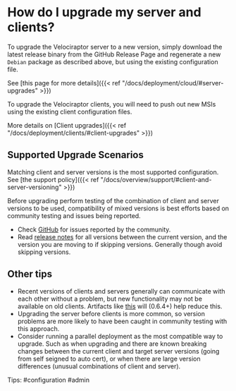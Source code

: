 # How do I upgrade my server and clients?

To upgrade the Velociraptor server to a new version, simply download the latest release binary from the GitHub Release Page and regenerate a new `Debian` package as described above, but using the existing configuration file.

See [this page for more details]({{< ref "/docs/deployment/cloud/#server-upgrades" >}})

To upgrade the Velociraptor clients, you will need to push out new MSIs using the existing client configuration files.

More details on [Client upgrades]({{< ref "/docs/deployment/clients/#client-upgrades" >}})

## Supported Upgrade Scenarios

Matching client and server versions is the most supported configuration.
See [the support policy]({{< ref "/docs/overview/support/#client-and-server-versioning" >}})

Before upgrading perform testing of the combination of client and server versions to be used, compatibility of mixed versions is best efforts based on community testing and issues being reported.

 - Check [GitHub](https://github.com/Velocidex/velociraptor/issues) for issues reported by the community.
 - Read [release notes](https://github.com/Velocidex/velociraptor/releases) for all  versions between the current version, and the version you are moving to if skipping versions. Generally though avoid skipping versions.


## Other tips

 - Recent versions of clients and servers generally can communicate with each other without a problem, but new functionality may not be available on old clients. Artifacts like [this](https://github.com/Velocidex/velociraptor/issues/1566) will (0.6.4+) help reduce this.
 - Upgrading the server before clients is more common, so version problems are more likely to have been caught in community testing with this approach.
 - Consider running a parallel deployment as the most compatible way to upgrade. Such as when upgrading and there are known breaking changes between the current client and target server versions (going from self seigned to auto cert), or when there are large version differences (unusual combinations of client and server).

Tips: #configuration #admin
